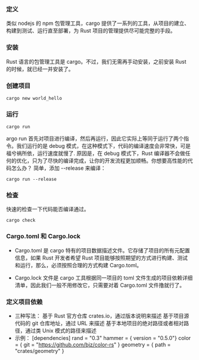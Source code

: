 ### 定义
类似 nodejs 的 npm 包管理工具，cargo 提供了一系列的工具，从项目的建立、构建到测试、运行直至部署，为 Rust 项目的管理提供尽可能完整的手段。

### 安装
Rust 语言的包管理工具是 cargo。不过，我们无需再手动安装，之前安装 Rust 的时候，就已经一并安装了。

### 创建项目
```
cargo new world_hello
```
### 运行
```
cargo run
```
argo run 首先对项目进行编译，然后再运行，因此它实际上等同于运行了两个指令。我们运行的是 debug 模式，在这种模式下，代码的编译速度会非常快，可是福兮祸所依，运行速度就慢了. 原因是，在 debug 模式下，Rust 编译器不会做任何的优化，只为了尽快的编译完成，让你的开发流程更加顺畅。你想要高性能的代码怎么办？ 简单，添加 --release 来编译：
```
cargo run --release
```
### 检查
快速的检查一下代码能否编译通过。
```
cargo check
```
### Cargo.toml 和 Cargo.lock
- Cargo.toml 是 cargo 特有的项目数据描述文件。它存储了项目的所有元配置信息，如果 Rust 开发者希望 Rust 项目能够按照期望的方式进行构建、测试和运行，那么，必须按照合理的方式构建 Cargo.toml。

- Cargo.lock 文件是 cargo 工具根据同一项目的 toml 文件生成的项目依赖详细清单，因此我们一般不用修改它，只需要对着 Cargo.toml 文件撸就行了。

### 定义项目依赖
- 三种写法：
基于 Rust 官方仓库 crates.io，通过版本说明来描述
基于项目源代码的 git 仓库地址，通过 URL 来描述
基于本地项目的绝对路径或者相对路径，通过类 Unix 模式的路径来描述
- 示例：
[dependencies]
rand = "0.3"
hammer = { version = "0.5.0"}
color = { git = "https://github.com/bjz/color-rs" }
geometry = { path = "crates/geometry" }
